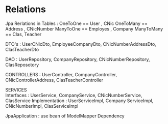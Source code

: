 # Relations
Jpa Rerlations in Tables :
                          OneToOne   == User , CNic
                          OneToMany  == Address , CNicNumber
                          ManyToOne  == Employes , Company
                          ManyToMany == Clas, Teacher 

DTO's                   : UserCNicDto, EmployeeCompanyDto, CNicNumberAddressDto, ClasTeacherDto

DAO                     : UserRepository, CompanyRepository, CNicNumberRepository, ClasReposotory

CONTROLLERS             : UserController, CompanyController, CNicControllerAddress, ClasTeacherController

SERVICES       
Interfaces              : UserService, CompanyService, CNicNumberService, ClasService
Implementation          : UserServiceImpl, Company ServiceImpl, CNicNumberImpl, ClasServiceImpl              

JpaApplication          : use bean of ModelMapper Dependency
